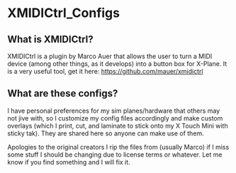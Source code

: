 # XMIDICtrl_Configs

## What is XMIDICtrl?
XMIDICtrl is a plugin by Marco Auer that allows the user to turn a MIDI device (among other things, as it develops) into a button box for X-Plane. It is a very useful tool, get it here: https://github.com/mauer/xmidictrl

## What are these configs?
I have personal preferences for my sim planes/hardware that others may not jive with, so I customize my config files accordingly and make custom overlays (which I print, cut, and laminate to stick onto my X Touch Mini with sticky tak). They are shared here so anyone can make use of them.

Apologies to the original creators I rip the files from (usually Marco) if I miss some stuff I should be changing due to license terms or whatever. Let me know if you find something and I will fix it.


